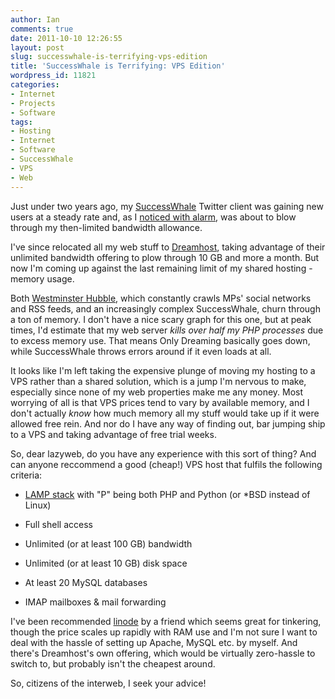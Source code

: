 ```yaml
---
author: Ian
comments: true
date: 2011-10-10 12:26:55
layout: post
slug: successwhale-is-terrifying-vps-edition
title: 'SuccessWhale is Terrifying: VPS Edition'
wordpress_id: 11821
categories:
- Internet
- Projects
- Software
tags:
- Hosting
- Internet
- Software
- SuccessWhale
- VPS
- Web
---
```


Just under two years ago, my [SuccessWhale](https://successwhale.com) Twitter client was gaining new users at a steady rate and, as I [noticed with alarm](http://ianrenton.com/blog/successwhale-is-terrifying), was about to blow through my then-limited bandwidth allowance.

I've since relocated all my web stuff to [Dreamhost](http://www.dreamhost.com), taking advantage of their unlimited bandwidth offering to plow through 10 GB and more a month.  But now I'm coming up against the last remaining limit of my shared hosting - memory usage.

Both [Westminster Hubble](http://www.westminsterhubble.com), which constantly crawls MPs' social networks and RSS feeds, and an increasingly complex SuccessWhale, churn through a ton of memory.  I don't have a nice scary graph for this one, but at peak times, I'd estimate that my web server _kills over half my PHP processes_ due to excess memory use.  That means Only Dreaming basically goes down, while SuccessWhale throws errors around if it even loads at all.

It looks like I'm left taking the expensive plunge of moving my hosting to a VPS rather than a shared solution, which is a jump I'm nervous to make, especially since none of my web properties make me any money.  Most worrying of all is that VPS prices tend to vary by available memory, and I don't actually _know_ how much memory all my stuff would take up if it were allowed free rein.  And nor do I have any way of finding out, bar jumping ship to a VPS and taking advantage of free trial weeks.

So, dear lazyweb, do you have any experience with this sort of thing?  And can anyone reccommend a good (cheap!) VPS host that fulfils the following criteria:

  * [LAMP stack](http://en.wikipedia.org/wiki/LAMP_(software_bundle)) with "P" being both PHP and Python (or *BSD instead of Linux)

  * Full shell access

  * Unlimited (or at least 100 GB) bandwidth

  * Unlimited (or at least 10 GB) disk space

  * At least 20 MySQL databases

  * IMAP mailboxes & mail forwarding

I've been recommended [linode](http://www.linode.com) by a friend which seems great for tinkering, though the price scales up rapidly with RAM use and I'm not sure I want to deal with the hassle of setting up Apache, MySQL etc. by myself.  And there's Dreamhost's own offering, which would be virtually zero-hassle to switch to, but probably isn't the cheapest around.

So, citizens of the interweb, I seek your advice!
